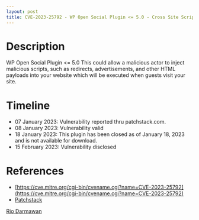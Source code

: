 ```yaml
---
layout: post
title: CVE-2023-25792 - WP Open Social Plugin <= 5.0 - Cross Site Scripting (XSS)
---
```


Description
============
WP Open Social Plugin <= 5.0 This could allow a malicious actor to inject malicious scripts, such as redirects, advertisements, and other HTML payloads into your website which will be executed when guests visit your site.

Timeline
============ 
  * 07 January 2023: Vulnerability reported thru patchstack.com.
  * 08 January 2023: Vulnerability valid
  * 18 January 2023: This plugin has been closed as of January 18, 2023 and is not available for download.
  * 15 February 2023: Vulnerability disclosed

References
============ 
  * [https://cve.mitre.org/cgi-bin/cvename.cgi?name=CVE-2023-25792](https://cve.mitre.org/cgi-bin/cvename.cgi?name=CVE-2023-25792)
  * [Patchstack](https://patchstack.com/database/vulnerability/open-social/wordpress-wp-open-social-plugin-5-0-cross-site-scripting-xss)



[Rio Darmawan](https://patchstack.com/database/researcher/0f0ce3de-fbab-4348-9729-a5ef92c74b3e)

